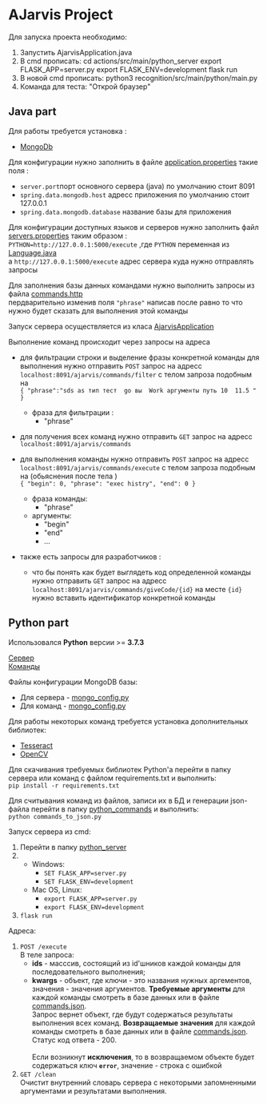 # AJarvis Project
Для запуска проекта необходимо:

1. Запустить AjarvisApplication.java
2. В cmd прописать: cd actions/src/main/python_server export FLASK_APP=server.py export FLASK_ENV=development flask run
3. В новой cmd прописать: python3 recognition/src/main/python/main.py
4. Команда для теста: "Открой браузер"

## Java part

Для работы  требуется установка :
- [MongoDb](https://www.mongodb.com/)

Для конфигурации нужно заполнить в  файле [application.properties](./actions/src/main/java/com/asoft/ajarvis/actions/AjarvisApplication.java) такие поля : <br>
- `server.port`порт основного сервера (java) по умолчанию стоит 8091
- `spring.data.mongodb.host`  адресс приложения по умолчанию стоит 127.0.0.1
- `spring.data.mongodb.database` название базы для приложения

Для конфигурации доступных языков и серверов нужно заполнить   файл [servers.properties](./actions/src/main/resources/servers.properties) таким образом : <br>
`PYTHON=http://127.0.0.1:5000/execute` ,где `PYTHON` переменная из [Language.java](./actions/src/main/java/com/asoft/ajarvis/actions/enities/Language.java) <br>
а `http://127.0.0.1:5000/execute` адрес сервера куда нужно отправлять запросы

Для заполнения базы данных командами нужно выполнить запросы из файла [commands.http](./actions/src/main/java/com/asoft/ajarvis/actions/enities/commands.http)  <br>
пердварительно изменив поля `"phrase"` написав после равно то что нужно будет сказать для выполнения этой команды <br>


Запуск сервера осуществляется из класа [AjarvisApplication](./actions/src/main/java/com/asoft/ajarvis/actions/AjarvisApplication.java)

Выполнение команд происходит через запросы на адреса 
 * для фильтрации строки и выделение фразы конкретной команды для выполнения нужно отправить 
    `POST` запрос на адресс `localhost:8091/ajarvis/commands/filter` с телом запроза подобным на  <br> 
 `{
   	"phrase":"sds as тип тест  go вы  Work аргументы путь 10  11.5 "
   }`
  
    
    - фраза для фильтрации :
        - "phrase"
    
* для получения всех команд  нужно отправить 
    `GET` запрос на адресс `localhost:8091/ajarvis/commands` 
    
* для  выполнения команды  нужно отправить 
    `POST` запрос на адресс `localhost:8091/ajarvis/commands/execute` с телом запроза подобным на (обьяснения после тела ) <br> 
 `{
      "begin": 0,
      "phrase": "exec histry",
      "end": 0
  }`
  
    
    - фраза команды:
        - "phrase"
    - аргументы:
        - "begin"
        - "end"
        - ...
       
* также есть запросы для разработчиков :<br>
    - что бы понять как будет выглядеть код определенной команды 
        нужно отправить `GET` запрос на адресс `localhost:8091/ajarvis/commands/giveCode/{id}` 
        на месте `{id}` нужно вставить идентификатор конкретной команды
        

## Python part

Использовался **Python** версии >= **3.7.3**

[Сервер](./actions/src/main/python_server/) <br>
[Команды](./j-1/src/main/python_commands/)


Файлы конфигурации MongoDB базы: 
- Для сервера - [mongo_config.py](./actions/src/main/python_server/mongo_config.py)
- Для команд - [mongo_config.py](./j-1/src/main/python_commands/mongo_config.py)

Для работы некоторых команд требуется установка дополнительных библиотек:
- [Tesseract](https://github.com/tesseract-ocr/tesseract/wiki)
- [OpenCV](https://docs.opencv.org/3.4/df/d65/tutorial_table_of_content_introduction.html)

Для скачивания требуемых библиотек Python'а перейти в папку сервера или команд с файлом requirements.txt и выполнить: <br>
`pip install -r requirements.txt`

Для считывания команд из файлов, записи их в БД и генерации json-файла перейти в папку [python_commands](./j-1/src/main/python_commands/) и выполнить: <br>
`python commands_to_json.py`

Запуск сервера из cmd:
1. Перейти в папку [python_server](./actions/src/main/python_server/)
2. 
    - Windows:
        - `SET FLASK_APP=server.py`
        - `SET FLASK_ENV=development`
    - Mac OS, Linux:
        - `export FLASK_APP=server.py`
        - `export FLASK_ENV=development`
3. `flask run`

Адреса:
1. `POST /execute`<br>
В теле запроса:
    - **ids** - масссив, состоящий из id'шников каждой команды для последовательного выполнения;
    - **kwargs** - объект, где ключи - это названия нужных аргементов, значения - значения аргументов. **Требуемые аргументы** для каждой команды смотреть в базе данных или в файле [commands.json](./j-1/src/main/python_commands/commands.json).<br>
    Запрос вернет объект, где будут содержаться результаты выполнения всех команд. **Возвращаемые значения** для каждой команды смотреть в базе данных или в файле [commands.json](./j-1/src/main/python_commands/commands.json). Статус код ответа - 200.<br><br>
Если возникнут **исключения**, то в возвращаемом объекте будет содержаться ключ **`error`**, значение - строка с ошибкой
2. `GET /clean`<br>
Очистит внутренний словарь сервера с некоторыми запомненными аргументами и результатами выполнения.

